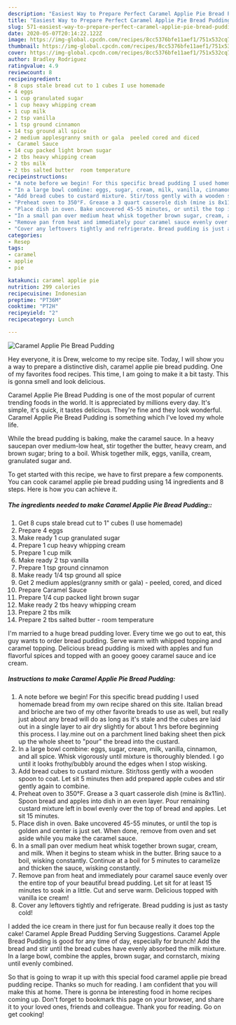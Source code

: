 ```yaml
---
description: "Easiest Way to Prepare Perfect Caramel Applie Pie Bread Pudding"
title: "Easiest Way to Prepare Perfect Caramel Applie Pie Bread Pudding"
slug: 571-easiest-way-to-prepare-perfect-caramel-applie-pie-bread-pudding
date: 2020-05-07T20:14:22.122Z
image: https://img-global.cpcdn.com/recipes/8cc5376bfe11aef1/751x532cq70/caramel-applie-pie-bread-pudding-recipe-main-photo.jpg
thumbnail: https://img-global.cpcdn.com/recipes/8cc5376bfe11aef1/751x532cq70/caramel-applie-pie-bread-pudding-recipe-main-photo.jpg
cover: https://img-global.cpcdn.com/recipes/8cc5376bfe11aef1/751x532cq70/caramel-applie-pie-bread-pudding-recipe-main-photo.jpg
author: Bradley Rodriguez
ratingvalue: 4.9
reviewcount: 8
recipeingredient:
- 8 cups stale bread cut to 1 cubes I use homemade
- 4 eggs
- 1 cup granulated sugar
- 1 cup heavy whipping cream
- 1 cup milk
- 2 tsp vanilla
- 1 tsp ground cinnamon
- 14 tsp ground all spice
- 2 medium applesgranny smith or gala  peeled cored and diced
-  Caramel Sauce
- 14 cup packed light brown sugar
- 2 tbs heavy whipping cream
- 2 tbs milk
- 2 tbs salted butter  room temperature
recipeinstructions:
- "A note before we begin! For this specific bread pudding I used homemade bread from my own recipe shared on this site. Italian bread and brioche are two of my other favorite breads to use as well, but really just about any bread will do as long as it&#39;s stale and the cubes are laid out in a single layer to air dry slightly for about 1 hrs before beginning this process. I lay.mine out on a parchment lined baking sheet then pick up the whole sheet to &#34;pour&#34; the bread into the custard."
- "In a large bowl combine: eggs, sugar, cream, milk, vanilla, cinnamon, and all spice. Whisk vigorously until mixture is thoroughly blended. I go until it looks frothy/bubbly around the edges when I stop wisking."
- "Add bread cubes to custard mixture. Stir/toss gently with a wooden spoon to coat. Let sit 5 minutes then add prepared apple cubes and stir gently again to combine."
- "Preheat oven to 350°F. Grease a 3 quart casserole dish (mine is 8x11in). Spoon bread and apples into dish in an even layer. Pour remaining custard mixture left in bowl evenly over the top of bread and apples. Let sit 15 minutes."
- "Place dish in oven. Bake uncovered 45-55 minutes, or until the top is golden and center is just set. When done, remove from oven and set aside while you make the caramel sauce."
- "In a small pan over medium heat whisk together brown sugar, cream, and milk. When it begins to steam whisk in the butter. Bring sauce to a boil, wisking constantly. Continue at a boil for 5 minutes to caramelize and thicken the sauce, wisking constantly."
- "Remove pan from heat and immediately pour caramel sauce evenly over the entire top of your beautiful bread pudding. Let sit for at least 15 minutes to soak in a little. Cut and serve warm. Delicious topped with vanilla ice cream!"
- "Cover any leftovers tightly and refrigerate. Bread pudding is just as tasty cold!"
categories:
- Resep
tags:
- caramel
- applie
- pie

katakunci: caramel applie pie
nutrition: 299 calories
recipecuisine: Indonesian
preptime: "PT36M"
cooktime: "PT2H"
recipeyield: "2"
recipecategory: Lunch

---
```



![Caramel Applie Pie Bread Pudding](https://img-global.cpcdn.com/recipes/8cc5376bfe11aef1/751x532cq70/caramel-applie-pie-bread-pudding-recipe-main-photo.jpg)

Hey everyone, it is Drew, welcome to my recipe site. Today, I will show you a way to prepare a distinctive dish, caramel applie pie bread pudding. One of my favorites food recipes. This time, I am going to make it a bit tasty. This is gonna smell and look delicious.

Caramel Applie Pie Bread Pudding is one of the most popular of current trending foods in the world. It is appreciated by millions every day. It's simple, it's quick, it tastes delicious. They're fine and they look wonderful. Caramel Applie Pie Bread Pudding is something which I've loved my whole life.

While the bread pudding is baking, make the caramel sauce. In a heavy saucepan over medium-low heat, stir together the butter, heavy cream, and brown sugar; bring to a boil. Whisk together milk, eggs, vanilla, cream, granulated sugar and.


To get started with this recipe, we have to first prepare a few components. You can cook caramel applie pie bread pudding using 14 ingredients and 8 steps. Here is how you can achieve it.

##### The ingredients needed to make Caramel Applie Pie Bread Pudding::

1. Get 8 cups stale bread cut to 1&#34; cubes (I use homemade)
1. Prepare 4 eggs
1. Make ready 1 cup granulated sugar
1. Prepare 1 cup heavy whipping cream
1. Prepare 1 cup milk
1. Make ready 2 tsp vanilla
1. Prepare 1 tsp ground cinnamon
1. Make ready 1/4 tsp ground all spice
1. Get 2 medium apples(granny smith or gala) - peeled, cored, and diced
1. Prepare  Caramel Sauce
1. Prepare 1/4 cup packed light brown sugar
1. Make ready 2 tbs heavy whipping cream
1. Prepare 2 tbs milk
1. Prepare 2 tbs salted butter - room temperature


I&#39;m married to a huge bread pudding lover. Every time we go out to eat, this guy wants to order bread pudding. Serve warm with whipped topping and caramel topping. Delicious bread pudding is mixed with apples and fun flavorful spices and topped with an gooey gooey caramel sauce and ice cream. 

##### Instructions to make Caramel Applie Pie Bread Pudding:

1. A note before we begin! For this specific bread pudding I used homemade bread from my own recipe shared on this site. Italian bread and brioche are two of my other favorite breads to use as well, but really just about any bread will do as long as it&#39;s stale and the cubes are laid out in a single layer to air dry slightly for about 1 hrs before beginning this process. I lay.mine out on a parchment lined baking sheet then pick up the whole sheet to &#34;pour&#34; the bread into the custard.
1. In a large bowl combine: eggs, sugar, cream, milk, vanilla, cinnamon, and all spice. Whisk vigorously until mixture is thoroughly blended. I go until it looks frothy/bubbly around the edges when I stop wisking.
1. Add bread cubes to custard mixture. Stir/toss gently with a wooden spoon to coat. Let sit 5 minutes then add prepared apple cubes and stir gently again to combine.
1. Preheat oven to 350°F. Grease a 3 quart casserole dish (mine is 8x11in). Spoon bread and apples into dish in an even layer. Pour remaining custard mixture left in bowl evenly over the top of bread and apples. Let sit 15 minutes.
1. Place dish in oven. Bake uncovered 45-55 minutes, or until the top is golden and center is just set. When done, remove from oven and set aside while you make the caramel sauce.
1. In a small pan over medium heat whisk together brown sugar, cream, and milk. When it begins to steam whisk in the butter. Bring sauce to a boil, wisking constantly. Continue at a boil for 5 minutes to caramelize and thicken the sauce, wisking constantly.
1. Remove pan from heat and immediately pour caramel sauce evenly over the entire top of your beautiful bread pudding. Let sit for at least 15 minutes to soak in a little. Cut and serve warm. Delicious topped with vanilla ice cream!
1. Cover any leftovers tightly and refrigerate. Bread pudding is just as tasty cold!


I added the ice cream in there just for fun because really it does top the cake! Caramel Apple Bread Pudding Serving Suggestions. Caramel Apple Bread Pudding is good for any time of day, especially for brunch! Add the bread and stir until the bread cubes have evenly absorbed the milk mixture. In a large bowl, combine the apples, brown sugar, and cornstarch, mixing until evenly combined. 

So that is going to wrap it up with this special food caramel applie pie bread pudding recipe. Thanks so much for reading. I am confident that you will make this at home. There is gonna be interesting food in home recipes coming up. Don't forget to bookmark this page on your browser, and share it to your loved ones, friends and colleague. Thank you for reading. Go on get cooking!
